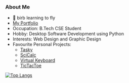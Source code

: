 ### About Me
- 🐤 birb learning to fly
- [My Portfolio](https://abhik002.github.io/)
- Occupation: B.Tech CSE Student
- Hobby: Desktop Software Development using Python
- Interests: Web Design and Graphic Design
- Favourite Personal Projects:
  - [Tasky](https://github.com/AbhiK002/Tasky#readme)   
  - [SciCalc](https://github.com/AbhiK002/sci-calc#readme)
  - [Virtual Keyboard](https://github.com/AbhiK002/virtual-keyboard#readme)
  - [TicTacToe](https://github.com/AbhiK002/tic-tac-toe#readme)

[![Top Langs](https://github-readme-stats.vercel.app/api/top-langs/?username=AbhiK002&layout=compact)](https://github.com/AbhiK002/github-readme-stats)
